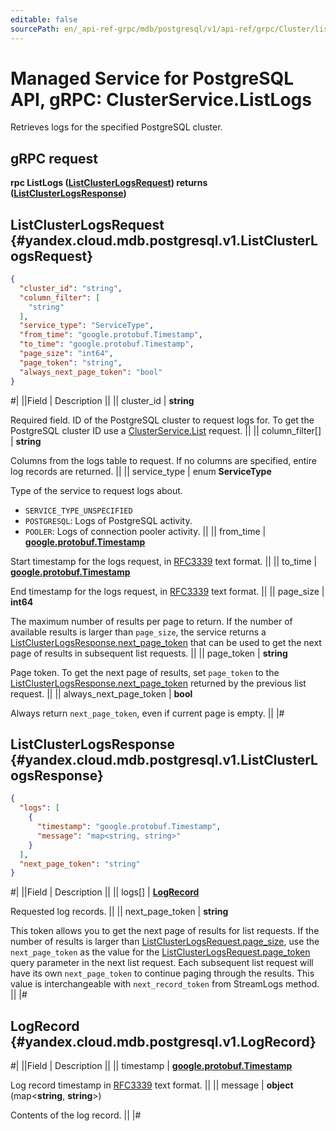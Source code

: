 ```yaml
---
editable: false
sourcePath: en/_api-ref-grpc/mdb/postgresql/v1/api-ref/grpc/Cluster/listLogs.md
---
```


# Managed Service for PostgreSQL API, gRPC: ClusterService.ListLogs

Retrieves logs for the specified PostgreSQL cluster.

## gRPC request

**rpc ListLogs ([ListClusterLogsRequest](#yandex.cloud.mdb.postgresql.v1.ListClusterLogsRequest)) returns ([ListClusterLogsResponse](#yandex.cloud.mdb.postgresql.v1.ListClusterLogsResponse))**

## ListClusterLogsRequest {#yandex.cloud.mdb.postgresql.v1.ListClusterLogsRequest}

```json
{
  "cluster_id": "string",
  "column_filter": [
    "string"
  ],
  "service_type": "ServiceType",
  "from_time": "google.protobuf.Timestamp",
  "to_time": "google.protobuf.Timestamp",
  "page_size": "int64",
  "page_token": "string",
  "always_next_page_token": "bool"
}
```

#|
||Field | Description ||
|| cluster_id | **string**

Required field. ID of the PostgreSQL cluster to request logs for.
To get the PostgreSQL cluster ID use a [ClusterService.List](/docs/managed-postgresql/api-ref/grpc/Cluster/list#List) request. ||
|| column_filter[] | **string**

Columns from the logs table to request.
If no columns are specified, entire log records are returned. ||
|| service_type | enum **ServiceType**

Type of the service to request logs about.

- `SERVICE_TYPE_UNSPECIFIED`
- `POSTGRESQL`: Logs of PostgreSQL activity.
- `POOLER`: Logs of connection pooler activity. ||
|| from_time | **[google.protobuf.Timestamp](https://developers.google.com/protocol-buffers/docs/reference/google.protobuf#timestamp)**

Start timestamp for the logs request, in [RFC3339](https://www.ietf.org/rfc/rfc3339.txt) text format. ||
|| to_time | **[google.protobuf.Timestamp](https://developers.google.com/protocol-buffers/docs/reference/google.protobuf#timestamp)**

End timestamp for the logs request, in [RFC3339](https://www.ietf.org/rfc/rfc3339.txt) text format. ||
|| page_size | **int64**

The maximum number of results per page to return. If the number of available
results is larger than `page_size`, the service returns a [ListClusterLogsResponse.next_page_token](#yandex.cloud.mdb.postgresql.v1.ListClusterLogsResponse)
that can be used to get the next page of results in subsequent list requests. ||
|| page_token | **string**

Page token. To get the next page of results, set `page_token` to the
[ListClusterLogsResponse.next_page_token](#yandex.cloud.mdb.postgresql.v1.ListClusterLogsResponse) returned by the previous list request. ||
|| always_next_page_token | **bool**

Always return `next_page_token`, even if current page is empty. ||
|#

## ListClusterLogsResponse {#yandex.cloud.mdb.postgresql.v1.ListClusterLogsResponse}

```json
{
  "logs": [
    {
      "timestamp": "google.protobuf.Timestamp",
      "message": "map<string, string>"
    }
  ],
  "next_page_token": "string"
}
```

#|
||Field | Description ||
|| logs[] | **[LogRecord](#yandex.cloud.mdb.postgresql.v1.LogRecord)**

Requested log records. ||
|| next_page_token | **string**

This token allows you to get the next page of results for list requests. If the number of results
is larger than [ListClusterLogsRequest.page_size](#yandex.cloud.mdb.postgresql.v1.ListClusterLogsRequest), use the `next_page_token` as the value
for the [ListClusterLogsRequest.page_token](#yandex.cloud.mdb.postgresql.v1.ListClusterLogsRequest) query parameter in the next list request.
Each subsequent list request will have its own `next_page_token` to continue paging through the results.
This value is interchangeable with `next_record_token` from StreamLogs method. ||
|#

## LogRecord {#yandex.cloud.mdb.postgresql.v1.LogRecord}

#|
||Field | Description ||
|| timestamp | **[google.protobuf.Timestamp](https://developers.google.com/protocol-buffers/docs/reference/google.protobuf#timestamp)**

Log record timestamp in [RFC3339](https://www.ietf.org/rfc/rfc3339.txt) text format. ||
|| message | **object** (map<**string**, **string**>)

Contents of the log record. ||
|#